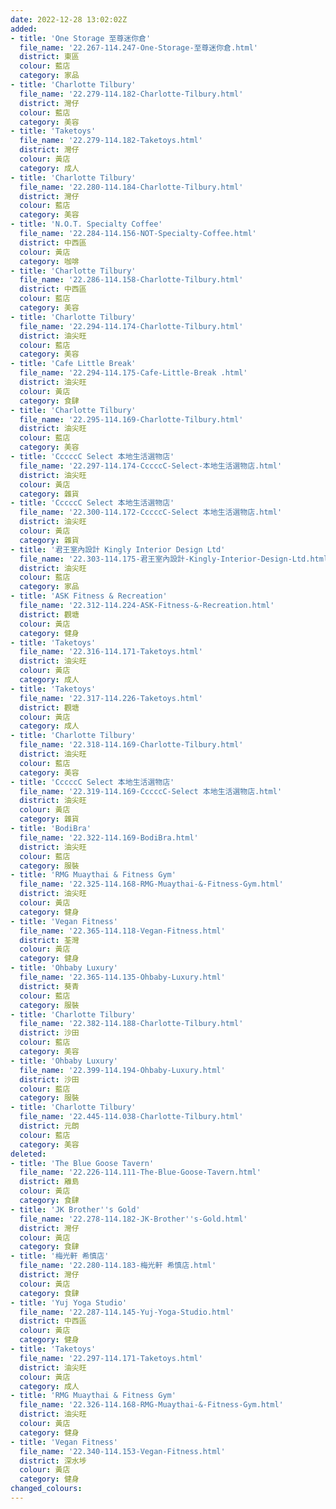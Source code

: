 ```yaml
---
date: 2022-12-28 13:02:02Z
added:
- title: 'One Storage 至尊迷你倉'
  file_name: '22.267-114.247-One-Storage-至尊迷你倉.html'
  district: 東區
  colour: 藍店
  category: 家品
- title: 'Charlotte Tilbury'
  file_name: '22.279-114.182-Charlotte-Tilbury.html'
  district: 灣仔
  colour: 藍店
  category: 美容
- title: 'Taketoys'
  file_name: '22.279-114.182-Taketoys.html'
  district: 灣仔
  colour: 黃店
  category: 成人
- title: 'Charlotte Tilbury'
  file_name: '22.280-114.184-Charlotte-Tilbury.html'
  district: 灣仔
  colour: 藍店
  category: 美容
- title: 'N.O.T. Specialty Coffee'
  file_name: '22.284-114.156-NOT-Specialty-Coffee.html'
  district: 中西區
  colour: 黃店
  category: 咖啡
- title: 'Charlotte Tilbury'
  file_name: '22.286-114.158-Charlotte-Tilbury.html'
  district: 中西區
  colour: 藍店
  category: 美容
- title: 'Charlotte Tilbury'
  file_name: '22.294-114.174-Charlotte-Tilbury.html'
  district: 油尖旺
  colour: 藍店
  category: 美容
- title: 'Cafe Little Break'
  file_name: '22.294-114.175-Cafe-Little-Break .html'
  district: 油尖旺
  colour: 黃店
  category: 食肆
- title: 'Charlotte Tilbury'
  file_name: '22.295-114.169-Charlotte-Tilbury.html'
  district: 油尖旺
  colour: 藍店
  category: 美容
- title: 'CccccC Select 本地生活選物店'
  file_name: '22.297-114.174-CccccC-Select-本地生活選物店.html'
  district: 油尖旺
  colour: 黃店
  category: 雜貨
- title: 'CccccC Select 本地生活選物店'
  file_name: '22.300-114.172-CccccC-Select 本地生活選物店.html'
  district: 油尖旺
  colour: 黃店
  category: 雜貨
- title: '君王室內設計 Kingly Interior Design Ltd'
  file_name: '22.303-114.175-君王室內設計-Kingly-Interior-Design-Ltd.html'
  district: 油尖旺
  colour: 藍店
  category: 家品
- title: 'ASK Fitness & Recreation'
  file_name: '22.312-114.224-ASK-Fitness-&-Recreation.html'
  district: 觀塘
  colour: 黃店
  category: 健身
- title: 'Taketoys'
  file_name: '22.316-114.171-Taketoys.html'
  district: 油尖旺
  colour: 黃店
  category: 成人
- title: 'Taketoys'
  file_name: '22.317-114.226-Taketoys.html'
  district: 觀塘
  colour: 黃店
  category: 成人
- title: 'Charlotte Tilbury'
  file_name: '22.318-114.169-Charlotte-Tilbury.html'
  district: 油尖旺
  colour: 藍店
  category: 美容
- title: 'CccccC Select 本地生活選物店'
  file_name: '22.319-114.169-CccccC-Select 本地生活選物店.html'
  district: 油尖旺
  colour: 黃店
  category: 雜貨
- title: 'BodiBra'
  file_name: '22.322-114.169-BodiBra.html'
  district: 油尖旺
  colour: 藍店
  category: 服裝
- title: 'RMG Muaythai & Fitness Gym'
  file_name: '22.325-114.168-RMG-Muaythai-&-Fitness-Gym.html'
  district: 油尖旺
  colour: 黃店
  category: 健身
- title: 'Vegan Fitness'
  file_name: '22.365-114.118-Vegan-Fitness.html'
  district: 荃灣
  colour: 黃店
  category: 健身
- title: 'Ohbaby Luxury'
  file_name: '22.365-114.135-Ohbaby-Luxury.html'
  district: 葵青
  colour: 藍店
  category: 服裝
- title: 'Charlotte Tilbury'
  file_name: '22.382-114.188-Charlotte-Tilbury.html'
  district: 沙田
  colour: 藍店
  category: 美容
- title: 'Ohbaby Luxury'
  file_name: '22.399-114.194-Ohbaby-Luxury.html'
  district: 沙田
  colour: 藍店
  category: 服裝
- title: 'Charlotte Tilbury'
  file_name: '22.445-114.038-Charlotte-Tilbury.html'
  district: 元朗
  colour: 藍店
  category: 美容
deleted:
- title: 'The Blue Goose Tavern'
  file_name: '22.226-114.111-The-Blue-Goose-Tavern.html'
  district: 離島
  colour: 黃店
  category: 食肆
- title: 'JK Brother''s Gold'
  file_name: '22.278-114.182-JK-Brother''s-Gold.html'
  district: 灣仔
  colour: 黃店
  category: 食肆
- title: '梅光軒 希慎店'
  file_name: '22.280-114.183-梅光軒 希慎店.html'
  district: 灣仔
  colour: 黃店
  category: 食肆
- title: 'Yuj Yoga Studio'
  file_name: '22.287-114.145-Yuj-Yoga-Studio.html'
  district: 中西區
  colour: 黃店
  category: 健身
- title: 'Taketoys'
  file_name: '22.297-114.171-Taketoys.html'
  district: 油尖旺
  colour: 黃店
  category: 成人
- title: 'RMG Muaythai & Fitness Gym'
  file_name: '22.326-114.168-RMG-Muaythai-&-Fitness-Gym.html'
  district: 油尖旺
  colour: 黃店
  category: 健身
- title: 'Vegan Fitness'
  file_name: '22.340-114.153-Vegan-Fitness.html'
  district: 深水埗
  colour: 黃店
  category: 健身
changed_colours:
---
```


